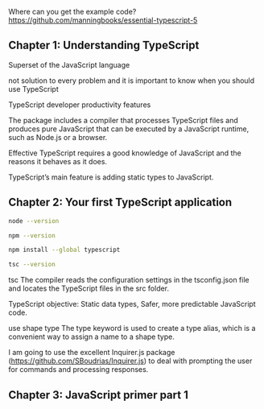 
Where can you get the example code?
https://github.com/manningbooks/essential-typescript-5

## Chapter 1: Understanding TypeScript

Superset of the JavaScript language

not solution to every problem and it is important to know when you should use TypeScript

TypeScript developer productivity features

The package includes a compiler that processes TypeScript files and produces pure JavaScript that can be executed by a JavaScript runtime, such as Node.js or a browser.

Effective TypeScript requires a good knowledge of JavaScript and the reasons it behaves as it does. 

TypeScript’s main feature is adding static types to JavaScript.

## Chapter 2: Your first TypeScript application

```bash
node --version

npm --version

npm install --global typescript

tsc --version

```

tsc The compiler reads the configuration settings in the tsconfig.json file and locates the TypeScript files in the src folder.

TypeScript objective: Static data types, Safer, more predictable JavaScript code.

use shape type
The type keyword is used to create a type alias, which is a convenient way to assign a name to a shape type. 

 I am going to use the excellent Inquirer.js package (https://github.com/SBoudrias/Inquirer.js) to deal with prompting the user for commands and processing responses.

## Chapter 3: JavaScript primer part 1


